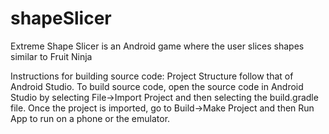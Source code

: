 shapeSlicer
===========

Extreme Shape Slicer is an Android game where the user slices shapes similar to Fruit Ninja

Instructions for building source code:
Project Structure follow that of Android Studio.  To build source code, open the source code in Android Studio by selecting File->Import Project and then selecting the build.gradle file.  Once the project is imported, go to Build->Make Project and then Run App to run on a phone or the emulator.
  
